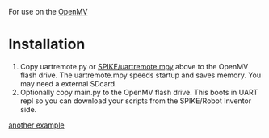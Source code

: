 For use on the [OpenMV](https://docs.openmv.io/openmvcam/quickref.html)

# Installation
1. Copy uartremote.py or [SPIKE/uartremote.mpy](https://github.com/antonvh/UartRemote/tree/master/MicroPython/SPIKE) above to the OpenMV flash drive. The uartremote.mpy speeds startup and saves memory. You may need a external SDcard.
2. Optionally copy main.py to the OpenMV flash drive. This boots in UART repl so you can download your scripts from the SPIKE/Robot Inventor side.

[another example](https://github.com/antonvh/UartRemote/tree/92e134dbcc9b9638dfa7997dcefaa253c1a04b75#connecting-a-micropython-aicomputer-vision-camera-to-a-robotic-platform)
